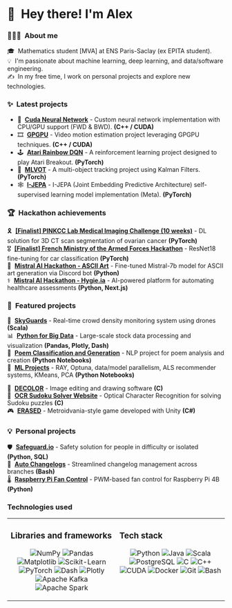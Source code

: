 
# 👋 &nbsp;Hey there! I'm Alex

### 👨🏻‍💻 &nbsp;About me
🎓 &nbsp;Mathematics student [MVA] at ENS Paris-Saclay (ex EPITA student).\
💡 &nbsp;I'm passionate about machine learning, deep learning, and data/software engineering.\
✍️ &nbsp;In my free time, I work on personal projects and explore new technologies.

### ✨ &nbsp;Latest projects
- 🧠 &nbsp;**[Cuda Neural Network](https://github.com/FlorianSegard/CudaNeuralNetwork)** - Custom neural network implementation with CPU/GPU support (FWD & BWD). **(C++ / CUDA)**
- 🎞️ &nbsp;**[GPGPU](https://github.com/FlorianSegard/GPGPU_Project)** - Video motion estimation project leveraging GPGPU techniques. **(C++ / CUDA)**  
- 🕹️ &nbsp;**[Atari Rainbow DQN](https://github.com/TopAgrume/Atari-Rainbow-DQN)** - A reinforcement learning project designed to play Atari Breakout. **(PyTorch)**  
- 🎯 &nbsp;**[MLVOT](https://github.com/TopAgrume/mlvot)** - A multi-object tracking project using Kalman Filters. **(PyTorch)**
- 🕸️ &nbsp;**[I-JEPA](https://github.com/DjDonPablo/I-JEPA)** - I-JEPA (Joint Embedding Predictive Architecture) self-supervised learning model implementation (Meta). **(PyTorch)**  

### 🏆 &nbsp;Hackathon achievements
🎗️ &nbsp;**[[Finalist] PINKCC Lab Medical Imaging Challenge (10 weeks)](https://github.com/TopAgrume/PINKCC_challenge_2025)** - DL solution for 3D CT scan segmentation of ovarian cancer **(PyTorch)**\
🎖️ &nbsp;**[[Finalist] French Ministry of the Armed Forces Hackathon](https://github.com/Maxime-Buisson/groupe2-6miliarite)** - ResNet18 fine-tuning for car classification **(PyTorch)**\
🤖 &nbsp;**[Mistral AI Hackathon - ASCII Art](https://github.com/TopAgrume/mistral_hackathon)** - Fine-tuned Mistral-7b model for ASCII art generation via Discord bot **(Python)**\
⚕️ &nbsp;**[Mistral AI Hackathon - Hygie.ia](https://github.com/ClovisDyArx/hackaton_mistral_alan)** - AI-powered platform for automating healthcare assessments **(Python, Next.js)**

### 🎯 &nbsp;Featured projects
🚁 &nbsp;**[SkyGuards](https://github.com/TopAgrume/SkyGuards)** - Real-time crowd density monitoring system using drones **(Scala)**\
📊 &nbsp;**[Python for Big Data](https://github.com/xCosmicOtter/bigdata)** - Large-scale stock data processing and visualization **(Pandas, Plotly, Dash)**\
📝 &nbsp;**[Poem Classification and Generation](https://github.com/TopAgrume/NLP_Project)** - NLP project for poem analysis and creation **(Python Notebooks)**\
🤖 &nbsp;**[ML Projects](https://github.com/TopAgrume/ml_projetcs)** - RAY, Optuna, data/model parallelism, ALS recommender systems, KMeans, PCA **(Python Notebooks)**

🎨 &nbsp;**[DECOLOR](https://github.com/TopAgrume/decolor)** - Image editing and drawing software **(C)**\
🧩 &nbsp;**[OCR Sudoku Solver Website](https://github.com/TopAgrume/OCR_LMP)** - Optical Character Recognition for solving Sudoku puzzles **(C)**\
🎮 &nbsp;**[ERASED](https://github.com/Akaagi/Erased)** - Metroidvania-style game developed with Unity **(C#)**

### 💡 &nbsp;Personal projects
🛡️ &nbsp;**[Safeguard.io](https://github.com/TopAgrume/safeguard.io)** - Safety solution for people in difficulty or isolated **(Python, SQL)**\
📝 &nbsp;**[Auto Changelogs](https://github.com/TopAgrume/auto_changelog)** - Streamlined changelog management across branches **(Bash)**\
🌡️ &nbsp;**[Raspberry Pi Fan Control](https://github.com/TopAgrume/raspberrypi-fan-control)** - PWM-based fan control for Raspberry Pi 4B **(Python)**

### Technologies used

<table>
<tr>
<td valign="top" width="50%">

### Libraries and frameworks
<p align="center">
<img alt="NumPy" src="https://img.shields.io/badge/NumPy-013243?style=for-the-badge&logo=numpy&logoColor=white" />
<img alt="Pandas" src="https://img.shields.io/badge/Pandas-150458?style=for-the-badge&logo=pandas&logoColor=white" />
<img alt="Matplotlib" src="https://img.shields.io/badge/Matplotlib-11557c?style=for-the-badge&logo=python&logoColor=white" />
<img alt="Scikit-Learn" src="https://img.shields.io/badge/scikit--learn-F7931E?style=for-the-badge&logo=scikit-learn&logoColor=white" />
<img alt="PyTorch" src="https://img.shields.io/badge/PyTorch-EE4C2C?style=for-the-badge&logo=PyTorch&logoColor=white" />
<img alt="Dash" src="https://img.shields.io/badge/Dash-008DE4?style=for-the-badge&logo=dash&logoColor=white" />
<img alt="Plotly" src="https://img.shields.io/badge/Plotly-3F4F75?style=for-the-badge&logo=plotly&logoColor=white" />
<img alt="Apache Kafka" src="https://img.shields.io/badge/Apache%20Kafka-231F20?style=for-the-badge&logo=apache-kafka&logoColor=white" />
<img alt="Apache Spark" src="https://img.shields.io/badge/Apache%20Spark-FFFFFF?style=for-the-badge&logo=apachespark&logoColor=#E35A16" />

</p>

</td>
<td valign="top" width="50%">

### Tech stack
<p align="center">
<img alt="Python" src="https://img.shields.io/badge/Python-3776AB?style=for-the-badge&logo=python&logoColor=white" />
<img alt="Java" src="https://img.shields.io/badge/Java-ED8B00?style=for-the-badge&logo=openjdk&logoColor=white" />
<img alt="Scala" src="https://img.shields.io/badge/Scala-DC322F?style=for-the-badge&logo=scala&logoColor=white" />
<img alt="PostgreSQL" src="https://img.shields.io/badge/PostgreSQL-316192?style=for-the-badge&logo=postgresql&logoColor=white" />
<img alt="C" src="https://img.shields.io/badge/C-00599C?style=for-the-badge&logo=c&logoColor=white" />
<img alt="C++" src="https://img.shields.io/badge/C%2B%2B-00599C?style=for-the-badge&logo=c%2B%2B&logoColor=white" />
<img alt="CUDA" src="https://img.shields.io/badge/CUDA-76B900?style=for-the-badge&logo=nvidia&logoColor=white" />
<img alt="Docker" src="https://img.shields.io/badge/Docker-2CA5E0?style=for-the-badge&logo=docker&logoColor=white" />
<img alt="Git" src="https://img.shields.io/badge/Git-F05032?style=for-the-badge&logo=git&logoColor=white" />
<img alt="Bash" src="https://img.shields.io/badge/GNU%20Bash-4EAA25?style=for-the-badge&logo=GNU%20Bash&logoColor=white" />
</p>

</td>
</tr>
</table>
